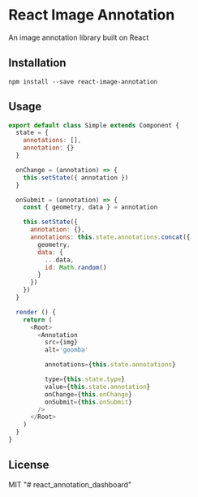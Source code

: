 React Image Annotation
=========================

An  image annotation library built on React

## Installation

```
npm install --save react-image-annotation
```

## Usage

```js
export default class Simple extends Component {
  state = {
    annotations: [],
    annotation: {}
  }

  onChange = (annotation) => {
    this.setState({ annotation })
  }

  onSubmit = (annotation) => {
    const { geometry, data } = annotation

    this.setState({
      annotation: {},
      annotations: this.state.annotations.concat({
        geometry,
        data: {
          ...data,
          id: Math.random()
        }
      })
    })
  }

  render () {
    return (
      <Root>
        <Annotation
          src={img}
          alt='goomba'

          annotations={this.state.annotations}

          type={this.state.type}
          value={this.state.annotation}
          onChange={this.onChange}
          onSubmit={this.onSubmit}
        />
      </Root>
    )
  }
}
```

## License

MIT
"# react_annotation_dashboard" 
